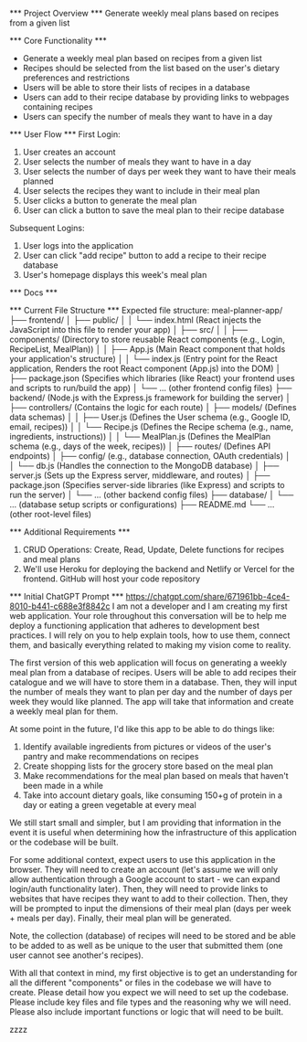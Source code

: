*** Project Overview ***
Generate weekly meal plans based on recipes from a given list

*** Core Functionality ***
- Generate a weekly meal plan based on recipes from a given list
- Recipes should be selected from the list based on the user's dietary preferences and restrictions
- Users will be able to store their lists of recipes in a database
- Users can add to their recipe database by providing links to webpages containing recipes
- Users can specify the number of meals they want to have in a day

*** User Flow ***
First Login:
1. User creates an account
2. User selects the number of meals they want to have in a day 
3. User selects the number of days per week they want to have their meals planned
4. User selects the recipes they want to include in their meal plan
5. User clicks a button to generate the meal plan
6. User can click a button to save the meal plan to their recipe database

Subsequent Logins:
1. User logs into the application
2. User can click "add recipe" button to add a recipe to their recipe database
3. User's homepage displays this week's meal plan


*** Docs ***


*** Current File Structure ***
Expected file structure:
meal-planner-app/
├── frontend/
│   ├── public/
│   │   └── index.html (React injects the JavaScript into this file to render your app)
│   ├── src/
│   │   ├── components/ (Directory to store reusable React components (e.g., Login, RecipeList, MealPlan))
│   │   ├── App.js (Main React component that holds your application's structure)
│   │   └── index.js (Entry point for the React application, Renders the root React component (App.js) into the DOM)
│   ├── package.json (Specifies which libraries (like React) your frontend uses and scripts to run/build the app)
│   └── ... (other frontend config files)
├── backend/ (Node.js with the Express.js framework for building the server)
│   ├── controllers/ (Contains the logic for each route)
│   ├── models/ (Defines data schemas)
│   │   ├── User.js (Defines the User schema (e.g., Google ID, email, recipes)) 
│   │   └── Recipe.js (Defines the Recipe schema (e.g., name, ingredients, instructions))
│   │   └── MealPlan.js (Defines the MealPlan schema (e.g., days of the week, recipes))
│   ├── routes/ (Defines API endpoints)
│   ├── config/ (e.g., database connection, OAuth credentials)
│   │   └── db.js (Handles the connection to the MongoDB database)
│   ├── server.js (Sets up the Express server, middleware, and routes)
│   ├── package.json (Specifies server-side libraries (like Express) and scripts to run the server)
│   └── ... (other backend config files)
├── database/
│   └── ... (database setup scripts or configurations)
├── README.md
└── ... (other root-level files)



*** Additional Requirements ***

1. CRUD Operations: Create, Read, Update, Delete functions for recipes and meal plans
2. We'll use Heroku for deploying the backend and Netlify or Vercel for the frontend. GitHub will host your code repository

*** Initial ChatGPT Prompt ***
https://chatgpt.com/share/671961bb-4ce4-8010-b441-c688e3f8842c
I am not a developer and I am creating my first web application. Your role throughout this conversation will be to help me deploy a functioning application that adheres to development best practices. I will rely on you to help explain tools, how to use them, connect them, and basically everything related to making my vision come to reality.

The first version of this web application will focus on generating a weekly meal plan from a database of recipes. Users will be able to add recipes their catalogue and we will have to store them in a database. Then, they will input the number of meals they want to plan per day and the number of days per week they would like planned. The app will take that information and create a weekly meal plan for them.

At some point in the future, I'd like this app to be able to do things like:
1. Identify available ingredients from pictures or videos of the user's pantry and make recommendations on recipes
2. Create shopping lists for the grocery store based on the meal plan
3. Make recommendations for the meal plan based on meals that haven't been made in a while
4. Take into account dietary goals, like consuming 150+g of protein in a day or eating a green vegetable at every meal

We still start small and simpler, but I am providing that information in the event it is useful when determining how the infrastructure of this application or the codebase will be built.

For some additional context, expect users to use this application in the browser. They will need to create an account (let's assume we will only allow authentication through a Google account to start - we can expand login/auth functionality later). Then, they will need to provide links to websites that have recipes they want to add to their collection. Then, they will be prompted to input the dimensions of their meal plan (days per week + meals per day). Finally, their meal plan will be generated. 

Note, the collection (database) of recipes will need to be stored and be able to be added to as well as be unique to the user that submitted them (one user cannot see another's recipes).

With all that context in mind, my first objective is to get an understanding for all the different "components" or files in the codebase we will have to create. Please detail how you expect we will need to set up the codebase. Please include key files and file types and the reasoning why we will need. Please also include important functions or logic that will need to be built.


zzzz

